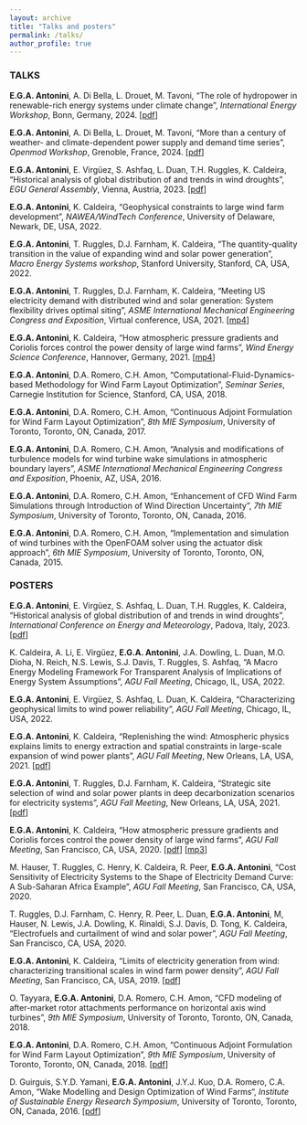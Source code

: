 ```yaml
---
layout: archive
title: "Talks and posters"
permalink: /talks/
author_profile: true
---
```


### TALKS

**E.G.A. Antonini**, A. Di Bella, L. Drouet, M. Tavoni, “The role of hydropower in renewable-rich energy systems under climate change”, *International Energy Workshop*, Bonn, Germany, 2024. [[pdf](/talks/Enrico_Antonini-IEW2024-slides.pdf)]

**E.G.A. Antonini**, A. Di Bella, L. Drouet, M. Tavoni, “More than a century of weather- and climate-dependent power supply and demand time series”, *Openmod Workshop*, Grenoble, France, 2024. [[pdf](/talks/Enrico_Antonini-Openmod2024-slides.pdf)]

**E.G.A. Antonini**, E. Virgüez, S. Ashfaq, L. Duan, T.H. Ruggles, K. Caldeira, “Historical analysis of global distribution of and trends in wind droughts”, *EGU General Assembly*, Vienna, Austria, 2023. [[pdf](/talks/Enrico_Antonini-EGU2023-slides.pdf)]

**E.G.A. Antonini**, K. Caldeira, “Geophysical constraints to large wind farm development”, *NAWEA/WindTech Conference*, University of Delaware, Newark, DE, USA, 2022.

**E.G.A. Antonini**, T. Ruggles, D.J. Farnham, K. Caldeira, “The quantity-quality transition in the value of expanding wind and solar power generation”, *Macro Energy Systems workshop*, Stanford University, Stanford, CA, USA, 2022.

**E.G.A. Antonini**, T. Ruggles, D.J. Farnham, K. Caldeira, “Meeting US electricity demand with distributed wind and solar generation: System flexibility drives optimal siting”, *ASME International Mechanical Engineering Congress and Exposition*, Virtual conference, USA, 2021. [[mp4](/talks/Enrico_Antonini-IMECE2021-presentation.mp4)]

**E.G.A. Antonini**, K. Caldeira, “How atmospheric pressure gradients and Coriolis forces control the power density of large wind farms”, *Wind Energy Science Conference*, Hannover, Germany, 2021. [[mp4](/talks/Enrico_Antonini-WESC2021-presentation.mp4)]

**E.G.A. Antonini**, D.A. Romero, C.H. Amon, “Computational-Fluid-Dynamics-based Methodology for Wind Farm Layout Optimization”, *Seminar Series*, Carnegie Institution for Science, Stanford, CA, USA, 2018.

**E.G.A. Antonini**, D.A. Romero, C.H. Amon, “Continuous Adjoint Formulation for Wind Farm Layout Optimization”, *8th MIE Symposium*, University of Toronto, Toronto, ON, Canada, 2017.

**E.G.A. Antonini**, D.A. Romero, C.H. Amon, “Analysis and modifications of turbulence models for wind turbine wake simulations in atmospheric boundary layers”, *ASME International Mechanical Engineering Congress and Exposition*, Phoenix, AZ, USA, 2016.

**E.G.A. Antonini**, D.A. Romero, C.H. Amon, “Enhancement of CFD Wind Farm Simulations through Introduction of Wind Direction Uncertainty”, *7th MIE Symposium*, University of Toronto, Toronto, ON, Canada, 2016.

**E.G.A. Antonini**, D.A. Romero, C.H. Amon, “Implementation and simulation of wind turbines with the OpenFOAM solver using the actuator disk approach”, *6th MIE Symposium*, University of Toronto, Toronto, ON, Canada, 2015.

### POSTERS

**E.G.A. Antonini**, E. Virgüez, S. Ashfaq, L. Duan, T.H. Ruggles, K. Caldeira, “Historical analysis of global distribution of and trends in wind droughts”, *International Conference on Energy and Meteorology*, Padova, Italy, 2023. [[pdf](/talks/Enrico_Antonini-ICEM2023-poster.pdf)]

K. Caldeira, A. Li, E. Virgüez, **E.G.A. Antonini**, J.A. Dowling, L. Duan, M.O. Dioha, N. Reich, N.S. Lewis, S.J. Davis, T. Ruggles, S. Ashfaq, “A Macro Energy Modeling Framework For Transparent Analysis of Implications of Energy System Assumptions”, *AGU Fall Meeting*, Chicago, IL, USA, 2022.

**E.G.A. Antonini**, E. Virgüez, S. Ashfaq, L. Duan, K. Caldeira, “Characterizing geophysical limits to wind power reliability”, *AGU Fall Meeting*, Chicago, IL, USA, 2022.

**E.G.A. Antonini**, K. Caldeira, “Replenishing the wind: Atmospheric physics explains limits to energy extraction and spatial constraints in large-scale expansion of wind power plants”, *AGU Fall Meeting*, New Orleans, LA, USA, 2021. [[pdf](/talks/Enrico_Antonini-AGU2021-poster-Wind.pdf)]

**E.G.A. Antonini**, T. Ruggles, D.J. Farnham, K. Caldeira, “Strategic site selection of wind and solar power plants in deep decarbonization scenarios for electricity systems”, *AGU Fall Meeting*, New Orleans, LA, USA, 2021. [[pdf](/talks/Enrico_Antonini-AGU2021-poster-MEM.pdf)]

**E.G.A. Antonini**, K. Caldeira, “How atmospheric pressure gradients and Coriolis forces control the power density of large wind farms”, *AGU Fall Meeting*, San Francisco, CA, USA, 2020. [[pdf](/talks/Enrico_Antonini-AGU2020-poster.pdf)] [[mp3](/talks/Enrico_Antonini-AGU2020-pitch.mp3)]

M. Hauser, T. Ruggles, C. Henry, K. Caldeira, R. Peer, **E.G.A. Antonini**, “Cost Sensitivity of Electricity Systems to the Shape of Electricity Demand Curve: A Sub-Saharan Africa Example”, *AGU Fall Meeting*, San Francisco, CA, USA, 2020.

T. Ruggles, D.J. Farnham, C. Henry, R. Peer, L. Duan, **E.G.A. Antonini**, M, Hauser, N. Lewis, J.A. Dowling, K. Rinaldi, S.J. Davis, D. Tong, K. Caldeira, “Electrofuels and curtailment of wind and solar power”, *AGU Fall Meeting*, San Francisco, CA, USA, 2020.

**E.G.A. Antonini**, K. Caldeira, “Limits of electricity generation from wind: characterizing transitional scales in wind farm power density”, *AGU Fall Meeting*, San Francisco, CA, USA, 2019. [[pdf](/talks/Enrico_Antonini-AGU2019-poster.pdf)]

O. Tayyara, **E.G.A. Antonini**, D.A. Romero, C.H. Amon, “CFD modeling of after-market rotor attachments performance on horizontal axis wind turbines”, *9th MIE Symposium*, University of Toronto, Toronto, ON, Canada, 2018.

**E.G.A. Antonini**, D.A. Romero, C.H. Amon, “Continuous Adjoint Formulation for Wind Farm Layout Optimization”, *9th MIE Symposium*, University of Toronto, Toronto, ON, Canada, 2018. [[pdf](/talks/Enrico_Antonini-MIE2018-poster.pdf)]

D. Guirguis, S.Y.D. Yamani, **E.G.A. Antonini**, J.Y.J. Kuo, D.A. Romero, C.A. Amon, “Wake Modelling and Design Optimization of Wind Farms“, *Institute of Sustainable Energy Research Symposium*, University of Toronto, Toronto, ON, Canada, 2016. [[pdf](/talks/Enrico_Antonini-ISE2016-poster.pdf)]
